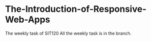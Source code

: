# The-Introduction-of-Responsive-Web-Apps
The weekly task of SIT120
All the weekly task is in the branch.
